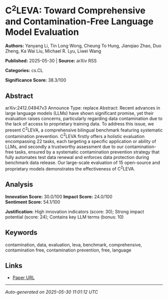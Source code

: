 # C$^2$LEVA: Toward Comprehensive and Contamination-Free Language Model Evaluation

**Authors:** Yanyang Li, Tin Long Wong, Cheung To Hung, Jianqiao Zhao, Duo Zheng, Ka Wai Liu, Michael R. Lyu, Liwei Wang

**Published:** 2025-05-30 | **Source:** arXiv RSS

**Categories:** cs.CL

**Significance Score:** 38.3/100

## Abstract

arXiv:2412.04947v3 Announce Type: replace 
Abstract: Recent advances in large language models (LLMs) have shown significant promise, yet their evaluation raises concerns, particularly regarding data contamination due to the lack of access to proprietary training data. To address this issue, we present C$^2$LEVA, a comprehensive bilingual benchmark featuring systematic contamination prevention. C$^2$LEVA firstly offers a holistic evaluation encompassing 22 tasks, each targeting a specific application or ability of LLMs, and secondly a trustworthy assessment due to our contamination-free tasks, ensured by a systematic contamination prevention strategy that fully automates test data renewal and enforces data protection during benchmark data release. Our large-scale evaluation of 15 open-source and proprietary models demonstrates the effectiveness of C$^2$LEVA.

## Analysis

**Innovation Score:** 30.0/100
**Impact Score:** 24.0/100  
**Sentiment Score:** 54.1/100

**Justification:** High innovation indicators (score: 30); Strong impact potential (score: 24); Contains key LLM terms (bonus: 10)

## Keywords

contamination, data, evaluation, leva, benchmark, comprehensive, contamination free, contamination prevention, free, language

## Links

- [Paper URL](https://arxiv.org/abs/2412.04947)

---
*Auto-generated on 2025-05-30 11:01:12 UTC*
